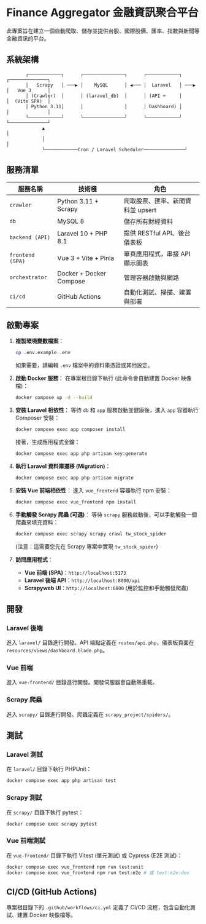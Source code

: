 # Finance Aggregator 金融資訊聚合平台

此專案旨在建立一個自動爬取、儲存並提供台股、國際股價、匯率、指數與新聞等金融資訊的平台。

## 系統架構

```
       ┌────────────┐      ┌───────────────┐      ┌────────────┐      ┌──────────────┐
       │   Scrapy   │ ───▶ │    MySQL      │ ◀─── │  Laravel   │ ───▶ │   Vue 3      │
       │ (Crawler)  │      │ (laravel_db)  │      │ (API +     │      │  (Vite SPA)  │
       │ Python 3.11│      │               │      │ Dashboard) │      │              │
       └────────────┘      └───────────────┘      └────────────┘      └──────────────┘
             ▲                                                               │
             │                                                               │
             └────────────Cron / Laravel Scheduler───────────────┘
```

## 服務清單

| 服務名稱       | 技術棧                  | 角色                       |
| -------------- | ----------------------- | -------------------------- |
| `crawler`    | Python 3.11 + Scrapy    | 爬取股票、匯率、新聞資料並 upsert |
| `db`         | MySQL 8                 | 儲存所有財經資料           |
| `backend (API)` | Laravel 10 + PHP 8.1    | 提供 RESTful API、後台儀表板 |
| `frontend (SPA)`| Vue 3 + Vite + Pinia    | 單頁應用程式，串接 API 顯示圖表 |
| `orchestrator` | Docker + Docker Compose | 管理容器啟動與網路         |
| `ci/cd`      | GitHub Actions          | 自動化測試、掃描、建置與部署 |

## 啟動專案

1.  **複製環境變數檔案**：

    ```bash
    cp .env.example .env
    ```

    如果需要，請編輯 `.env` 檔案中的資料庫憑證或其他設定。

2.  **啟動 Docker 服務**：
    在專案根目錄下執行 (此命令會自動建置 Docker 映像檔)：

    ```bash
    docker compose up -d --build
    ```

3.  **安裝 Laravel 相依性**：
    等待 `db` 和 `app` 服務啟動並健康後，進入 `app` 容器執行 Composer 安裝：

    ```bash
    docker compose exec app composer install
    ```
    接著，生成應用程式金鑰：
    ```bash
    docker compose exec app php artisan key:generate
    ```

4.  **執行 Laravel 資料庫遷移 (Migration)**：

    ```bash
    docker compose exec app php artisan migrate
    ```

5.  **安裝 Vue 前端相依性**：
    進入 `vue_frontend` 容器執行 npm 安裝：

    ```bash
    docker compose exec vue_frontend npm install
    ```

6.  **手動觸發 Scrapy 爬蟲 (可選)**：
    等待 `scrapy` 服務啟動後，可以手動觸發一個爬蟲來填充資料：

    ```bash
    docker compose exec scrapy scrapy crawl tw_stock_spider
    ```
    (注意：這需要您先在 Scrapy 專案中實現 `tw_stock_spider`)

7.  **訪問應用程式**：
    * **Vue 前端 (SPA)**：`http://localhost:5173`
    * **Laravel 後端 API**：`http://localhost:8000/api`
    * **Scrapyweb UI**：`http://localhost:6800` (用於監控和手動觸發爬蟲)

## 開發

### Laravel 後端

進入 `laravel/` 目錄進行開發。API 端點定義在 `routes/api.php`，儀表板頁面在 `resources/views/dashboard.blade.php`。

### Vue 前端

進入 `vue-frontend/` 目錄進行開發。開發伺服器會自動熱重載。

### Scrapy 爬蟲

進入 `scrapy/` 目錄進行開發。爬蟲定義在 `scrapy_project/spiders/`。

## 測試

### Laravel 測試

在 `laravel/` 目錄下執行 PHPUnit：

```bash
docker compose exec app php artisan test
```

### Scrapy 測試

在 `scrapy/` 目錄下執行 pytest：

```bash
docker compose exec scrapy pytest
```

### Vue 前端測試

在 `vue-frontend/` 目錄下執行 Vitest (單元測試) 或 Cypress (E2E 測試)：

```bash
docker compose exec vue_frontend npm run test:unit
docker compose exec vue_frontend npm run test:e2e # 或 test:e2e:dev
```

## CI/CD (GitHub Actions)

專案根目錄下的 `.github/workflows/ci.yml` 定義了 CI/CD 流程，包含自動化測試、建置 Docker 映像檔等。
